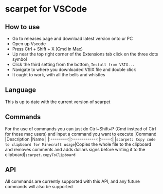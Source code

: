 # scarpet for VSCode

## How to use

* Go to releases page and download latest version onto ur PC
* Open up Vscode
* Press Ctrl + Shift + X (Cmd in Mac)
* Up near the top right corner of the Extensions tab click on the three dots symbol
* Click the third setting from the bottom, `Install from VSIX...`
* Navigate to where you downloaded VSIX file and double click
* It ought to work, with all the bells and whistles

## Language

This is up to date with the current version of scarpet

## Commands

For the use of commands you can just do Ctrl+Shift+P (Cmd instead of Ctrl for those mac users) and input a command you want to execute
|Command    |Description    |Name   |
|:---------:|:-------------:|:-----:|
|`scarpet: Copy code to clipboard for Minecraft usage`|Copies the whole file to the clipboard and removes comments and adds dollars signs before writing it to the clipboard|`scarpet.copyToClipboard`

## API

All commands are currently supported with this API, and any future commands will also be supported
